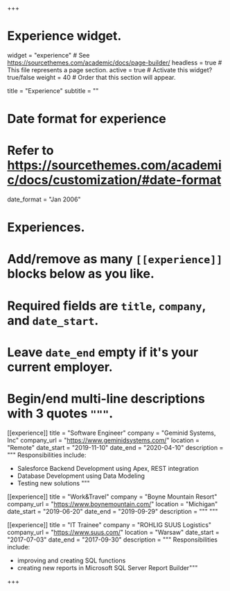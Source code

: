 +++
# Experience widget.
widget = "experience"  # See https://sourcethemes.com/academic/docs/page-builder/
headless = true  # This file represents a page section.
active = true  # Activate this widget? true/false
weight = 40  # Order that this section will appear.

title = "Experience"
subtitle = ""

# Date format for experience
#   Refer to https://sourcethemes.com/academic/docs/customization/#date-format
date_format = "Jan 2006"

# Experiences.
#   Add/remove as many `[[experience]]` blocks below as you like.
#   Required fields are `title`, `company`, and `date_start`.
#   Leave `date_end` empty if it's your current employer.
#   Begin/end multi-line descriptions with 3 quotes `"""`.
[[experience]]
  title = "Software Engineer"
  company = "Geminid Systems, Inc"
  company_url = "https://www.geminidsystems.com/"
  location = "Remote"
  date_start = "2019-11-10"
  date_end = "2020-04-10"
  description = """
  Responsibilities include:
  
  * Salesforce Backend Development using Apex, REST integration
  * Database Development using Data Modeling
  * Testing new solutions
  """


[[experience]]
  title = "Work&Travel"
  company = "Boyne Mountain Resort"
  company_url = "https://www.boynemountain.com/"
  location = "Michigan"
  date_start = "2019-06-20"
  date_end = "2019-09-29"
  description = """
  """

[[experience]]
  title = "IT Trainee"
  company = "ROHLIG SUUS Logistics"
  company_url = "https://www.suus.com/"
  location = "Warsaw"
  date_start = "2017-07-03"
  date_end = "2017-09-30"
  description = """
  Responsibilities include:

  * improving and creating SQL functions
  * creating new reports in Microsoft SQL Server Report Builder"""

+++
